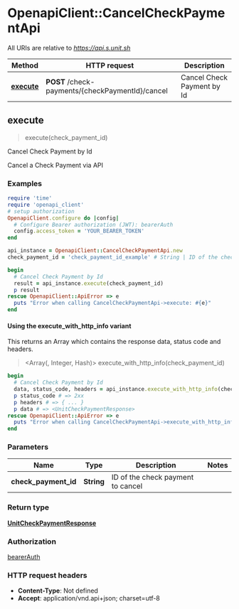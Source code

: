 # OpenapiClient::CancelCheckPaymentApi

All URIs are relative to *https://api.s.unit.sh*

| Method | HTTP request | Description |
| ------ | ------------ | ----------- |
| [**execute**](CancelCheckPaymentApi.md#execute) | **POST** /check-payments/{checkPaymentId}/cancel | Cancel Check Payment by Id |


## execute

> <UnitCheckPaymentResponse> execute(check_payment_id)

Cancel Check Payment by Id

Cancel a Check Payment via API 

### Examples

```ruby
require 'time'
require 'openapi_client'
# setup authorization
OpenapiClient.configure do |config|
  # Configure Bearer authorization (JWT): bearerAuth
  config.access_token = 'YOUR_BEARER_TOKEN'
end

api_instance = OpenapiClient::CancelCheckPaymentApi.new
check_payment_id = 'check_payment_id_example' # String | ID of the check payment to cancel

begin
  # Cancel Check Payment by Id
  result = api_instance.execute(check_payment_id)
  p result
rescue OpenapiClient::ApiError => e
  puts "Error when calling CancelCheckPaymentApi->execute: #{e}"
end
```

#### Using the execute_with_http_info variant

This returns an Array which contains the response data, status code and headers.

> <Array(<UnitCheckPaymentResponse>, Integer, Hash)> execute_with_http_info(check_payment_id)

```ruby
begin
  # Cancel Check Payment by Id
  data, status_code, headers = api_instance.execute_with_http_info(check_payment_id)
  p status_code # => 2xx
  p headers # => { ... }
  p data # => <UnitCheckPaymentResponse>
rescue OpenapiClient::ApiError => e
  puts "Error when calling CancelCheckPaymentApi->execute_with_http_info: #{e}"
end
```

### Parameters

| Name | Type | Description | Notes |
| ---- | ---- | ----------- | ----- |
| **check_payment_id** | **String** | ID of the check payment to cancel |  |

### Return type

[**UnitCheckPaymentResponse**](UnitCheckPaymentResponse.md)

### Authorization

[bearerAuth](../README.md#bearerAuth)

### HTTP request headers

- **Content-Type**: Not defined
- **Accept**: application/vnd.api+json; charset=utf-8

